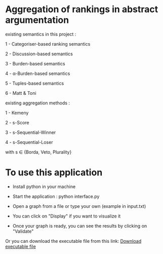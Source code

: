 # Aggregation of rankings in abstract argumentation
existing semantics in this project :

1 - Categoriser-based ranking semantics

2 - Discussion-based semantics

3 - Burden-based semantics

4 - α-Burden-based semantics

5 - Tuples-based semantics

6 - Matt & Toni

existing aggregation methods :

1 - Kemeny

2 - s-Score

3 - s-Sequential-Winner

4 - s-Sequential-Loser

with s ∈ {Borda, Veto, Plurality}

# To use this application 
- Install python in your machine

- Start the application : python interface.py

- Open a graph from a file or type your own (example in input.txt)

- You can click on "Display" if you want to visualize it

- Once your graph is ready, you can see the results by clicking on "Validate"

Or you can download the executable file from this link: [Download executable file](https://drive.google.com/drive/folders/1IDt--5MRWs2q9qpSt1bF0kM6f3_IcWUc?usp=sharing)

